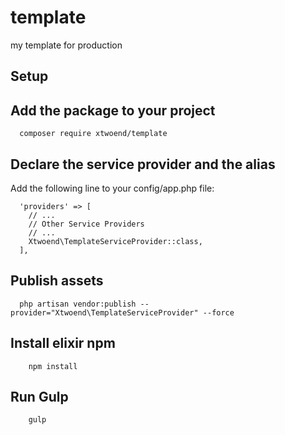 # template

my template for production

Setup
---

## Add the package to your project
```
  composer require xtwoend/template
```
## Declare the service provider and the alias

Add the following line to your config/app.php file:
```
  'providers' => [
    // ...
    // Other Service Providers
    // ...
    Xtwoend\TemplateServiceProvider::class,
  ],
```
## Publish assets
```
  php artisan vendor:publish --provider="Xtwoend\TemplateServiceProvider" --force
```  

## Install elixir npm
```
	npm install
```

## Run Gulp
``` 
	gulp
```

